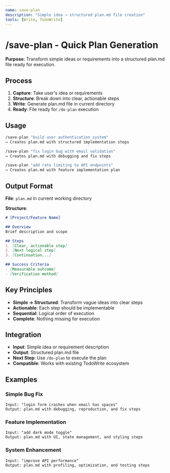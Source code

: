 ```yaml
---
name: save-plan
description: "Simple idea → structured plan.md file creation"
tools: [Write, TodoWrite]
---
```


# /save-plan - Quick Plan Generation

**Purpose**: Transform simple ideas or requirements into a structured plan.md file ready for execution.

## Process

1. **Capture**: Take user's idea or requirements
2. **Structure**: Break down into clear, actionable steps  
3. **Write**: Generate plan.md file in current directory
4. **Ready**: File ready for `/do-plan` execution

## Usage

```bash
/save-plan "build user authentication system"
→ Creates plan.md with structured implementation steps

/save-plan "fix login bug with email validation"  
→ Creates plan.md with debugging and fix steps

/save-plan "add rate limiting to API endpoints"
→ Creates plan.md with feature implementation plan
```

## Output Format

**File**: `plan.md` in current working directory

**Structure**:
```markdown
# [Project/Feature Name]

## Overview
Brief description and scope

## Steps
1. [Clear, actionable step]
2. [Next logical step]
3. [Continuation...]

## Success Criteria
- [Measurable outcome]
- [Verification method]
```

## Key Principles

- **Simple → Structured**: Transform vague ideas into clear steps
- **Actionable**: Each step should be implementable
- **Sequential**: Logical order of execution
- **Complete**: Nothing missing for execution

## Integration

- **Input**: Simple idea or requirement description
- **Output**: Structured plan.md file  
- **Next Step**: Use `/do-plan` to execute the plan
- **Compatible**: Works with existing TodoWrite ecosystem

## Examples

### Simple Bug Fix
```
Input: "login form crashes when email has spaces"
Output: plan.md with debugging, reproduction, and fix steps
```

### Feature Implementation  
```
Input: "add dark mode toggle"
Output: plan.md with UI, state management, and styling steps
```

### System Enhancement
```
Input: "improve API performance"
Output: plan.md with profiling, optimization, and testing steps
```
